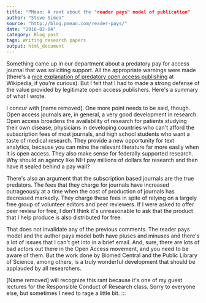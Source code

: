 ```yaml
---
title: "PMean: A rant about the "reader pays" model of publication"
author: "Steve Simon"
source: "http://blog.pmean.com/reader-pays/"
date: "2016-02-04"
category: Blog post
tags: Writing research papers
output: html_document
---
```


Something came up in our department about a predatory pay for access
journal that was soliciting support. All the appropriate warnings were
made (there's a [nice explanation of predatory open access
publishing](https://en.wikipedia.org/wiki/Predatory_open_access_publishing)
at Wikipedia, if you're curious). But I felt that I had to made a strong
defense of the value provided by legitimate open access publishers.
Here's a summary of what I wrote.

<!---More--->

I concur with \[name removed\]. One more point needs to be said, though.
Open access journals are, in general, a very good development in
research. Open access broadens the availability of research for patients
studying their own disease, physicians in developing countries who can't
afford the subscription fees of most journals, and high school students
who want a taste of medical research. They provide a new opportunity for
text analytics, because you can mine the relevant literature far more
easily when it is open access. They also make sense for federally
supported research. Why should an agency like NIH pay millions of
dollars for research and then have it sealed behind a pay wall?

There's also an argument that the subscription based journals are the
true predators. The fees that they charge for journals have increased
outrageously at a time when the cost of production of journals has
decreased markedly. They charge these fees in spite of relying on a
largely free group of volunteer editors and peer reviewers. If I were
asked to offer peer review for free, I don't think it's unreasonable to
ask that the product that I help produce is also distributed for free.

That does not invalidate any of the previous comments. The reader pays
model and the author pays model both have pluses and minuses and there's
a lot of issues that I can't get into in a brief email. And, sure, there
are lots of bad actors out there in the Open Access movement, and you
need to be aware of them. But the work done by Biomed Central and the
Public Library of Science, among others, is a truly wonderful
development that should be applauded by all researchers.

\[Name removed\] will recognize this rant because it's one of my guest
lectures for the Responsible Conduct of Research class. Sorry to
everyone else, but sometimes I need to rage a little bit.
:::

